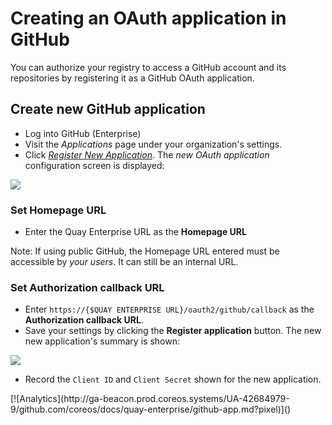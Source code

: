 # Creating an OAuth application in GitHub

You can authorize your registry to access a GitHub account and its repositories by registering it as a GitHub OAuth application.

## Create new GitHub application

* Log into GitHub (Enterprise)
* Visit the *Applications* page under your organization's settings.
* Click [*Register New Application*](https://github.com/settings/applications/new). The *new OAuth application* configuration screen is displayed:

<img src="img/register-app.png" class="image-center"/>

### Set Homepage URL

* Enter the Quay Enterprise URL as the **Homepage URL**

Note: If using public GitHub, the Homepage URL entered must be accessible by *your users*. It can still be an internal URL.

### Set Authorization callback URL

* Enter `https://{$QUAY ENTERPRISE URL}/oauth2/github/callback` as the **Authorization callback URL**.
* Save your settings by clicking the **Register application** button. The new new application's summary is shown:

<img src="img/view-app.png" class="image-center"/>

* Record the `Client ID` and `Client Secret` shown for the new application.

<!-- BEGIN ANALYTICS --> [![Analytics](http://ga-beacon.prod.coreos.systems/UA-42684979-9/github.com/coreos/docs/quay-enterprise/github-app.md?pixel)]() <!-- END ANALYTICS -->